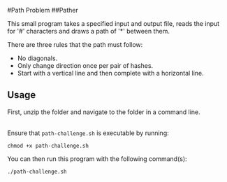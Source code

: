 #Path Problem
##Pather

This small program takes a specified input and output file, reads the input for '#' characters and draws a path of '*' between them.

There are three rules that the path must follow:
* No diagonals.
* Only change direction once per pair of hashes.
* Start with a vertical line and then complete with a horizontal line.

## Usage
First, unzip the folder and navigate to the folder in a command line.<br /><br />

Ensure that <code>path-challenge.sh</code> is executable by running:
<pre><code>chmod +x path-challenge.sh</code></pre>

You can then run this program with the following command(s):
<pre><code>./path-challenge.sh</code></pre>

<!--
## Testing
In order to test this, you must have rspec installed.
It can be tested using the following command:
<pre><code>rspec spec</code></pre>
-->

